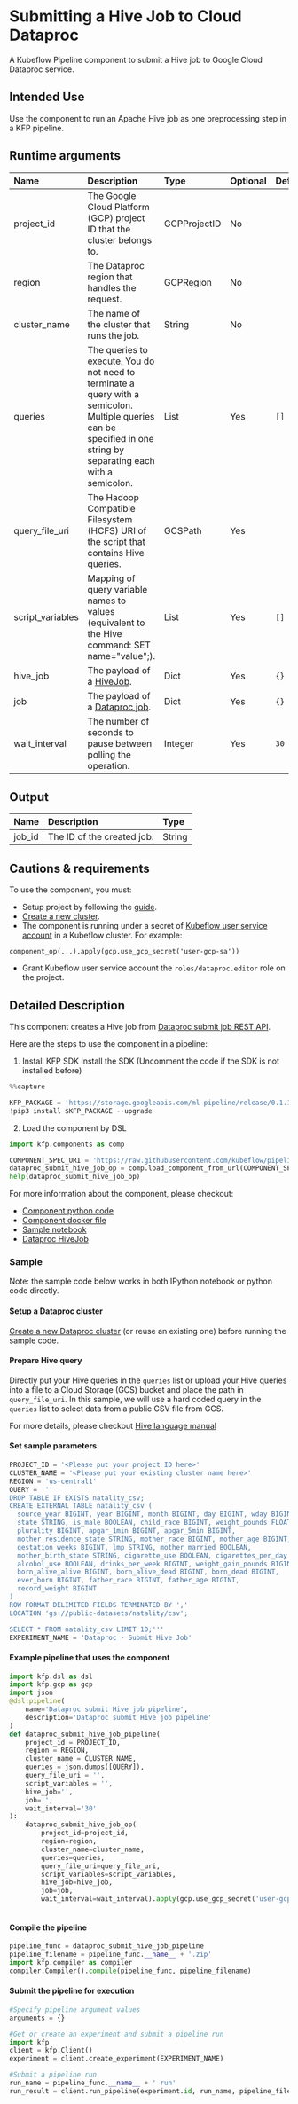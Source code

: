 
# Submitting a Hive Job to Cloud Dataproc
A Kubeflow Pipeline component to submit a Hive job to Google Cloud Dataproc service. 

## Intended Use
Use the component to run an Apache Hive job as one preprocessing step in a KFP pipeline. 

## Runtime arguments
Name | Description | Type | Optional | Default
:--- | :---------- | :--- | :------- | :------
project_id | The Google Cloud Platform (GCP) project ID that the cluster belongs to. | GCPProjectID | No |
region | The Dataproc region that handles the request. | GCPRegion | No |
cluster_name | The name of the cluster that runs the job. | String | No |
queries | The queries to execute. You do not need to terminate a query with a semicolon. Multiple queries can be specified in one string by separating each with a semicolon. | List | Yes | `[]`
query_file_uri | The Hadoop Compatible Filesystem (HCFS) URI of the script that contains Hive queries. | GCSPath | Yes | ` `
script_variables | Mapping of query variable names to values (equivalent to the Hive command: SET name="value";). | List | Yes | `[]`
hive_job | The payload of a [HiveJob](https://cloud.google.com/dataproc/docs/reference/rest/v1/HiveJob). | Dict | Yes | `{}`
job | The payload of a [Dataproc job](https://cloud.google.com/dataproc/docs/reference/rest/v1/projects.regions.jobs). | Dict | Yes | `{}`
wait_interval | The number of seconds to pause between polling the operation. | Integer | Yes | `30`

## Output
Name | Description | Type
:--- | :---------- | :---
job_id | The ID of the created job. | String

## Cautions & requirements
To use the component, you must:
* Setup project by following the [guide](https://cloud.google.com/dataproc/docs/guides/setup-project).
* [Create a new cluster](https://cloud.google.com/dataproc/docs/guides/create-cluster).
* The component is running under a secret of [Kubeflow user service account](https://www.kubeflow.org/docs/started/getting-started-gke/#gcp-service-accounts) in a Kubeflow cluster. For example:
```
component_op(...).apply(gcp.use_gcp_secret('user-gcp-sa'))
```
* Grant Kubeflow user service account the `roles/dataproc.editor` role on the project.

## Detailed Description
This component creates a Hive job from [Dataproc submit job REST API](https://cloud.google.com/dataproc/docs/reference/rest/v1/projects.regions.jobs/submit).

Here are the steps to use the component in a pipeline:
1. Install KFP SDK
Install the SDK (Uncomment the code if the SDK is not installed before)


```python
%%capture

KFP_PACKAGE = 'https://storage.googleapis.com/ml-pipeline/release/0.1.14/kfp.tar.gz'
!pip3 install $KFP_PACKAGE --upgrade
```

2. Load the component by DSL


```python
import kfp.components as comp

COMPONENT_SPEC_URI = 'https://raw.githubusercontent.com/kubeflow/pipelines/d2f5cc92a46012b9927209e2aaccab70961582dc/components/gcp/dataproc/submit_hive_job/component.yaml'
dataproc_submit_hive_job_op = comp.load_component_from_url(COMPONENT_SPEC_URI)
help(dataproc_submit_hive_job_op)
```

For more information about the component, please checkout:
* [Component python code](https://github.com/kubeflow/pipelines/blob/master/component_sdk/python/kfp_component/google/dataproc/_submit_hive_job.py)
* [Component docker file](https://github.com/kubeflow/pipelines/blob/master/components/gcp/container/Dockerfile)
* [Sample notebook](https://github.com/kubeflow/pipelines/blob/master/components/gcp/dataproc/submit_hive_job/sample.ipynb)
* [Dataproc HiveJob](https://cloud.google.com/dataproc/docs/reference/rest/v1/HiveJob)

### Sample

Note: the sample code below works in both IPython notebook or python code directly.

#### Setup a Dataproc cluster
[Create a new Dataproc cluster](https://cloud.google.com/dataproc/docs/guides/create-cluster) (or reuse an existing one) before running the sample code.

#### Prepare Hive query
Directly put your Hive queries in the `queries` list or upload your Hive queries into a file to a Cloud Storage (GCS) bucket and place the path in `query_file_uri`. In this sample, we will use a hard coded query in the `queries` list to select data from a public CSV file from GCS.

For more details, please checkout [Hive language manual](https://cwiki.apache.org/confluence/display/Hive/LanguageManual)

#### Set sample parameters


```python
PROJECT_ID = '<Please put your project ID here>'
CLUSTER_NAME = '<Please put your existing cluster name here>'
REGION = 'us-central1'
QUERY = '''
DROP TABLE IF EXISTS natality_csv;
CREATE EXTERNAL TABLE natality_csv (
  source_year BIGINT, year BIGINT, month BIGINT, day BIGINT, wday BIGINT,
  state STRING, is_male BOOLEAN, child_race BIGINT, weight_pounds FLOAT,
  plurality BIGINT, apgar_1min BIGINT, apgar_5min BIGINT,
  mother_residence_state STRING, mother_race BIGINT, mother_age BIGINT,
  gestation_weeks BIGINT, lmp STRING, mother_married BOOLEAN,
  mother_birth_state STRING, cigarette_use BOOLEAN, cigarettes_per_day BIGINT,
  alcohol_use BOOLEAN, drinks_per_week BIGINT, weight_gain_pounds BIGINT,
  born_alive_alive BIGINT, born_alive_dead BIGINT, born_dead BIGINT,
  ever_born BIGINT, father_race BIGINT, father_age BIGINT,
  record_weight BIGINT
)
ROW FORMAT DELIMITED FIELDS TERMINATED BY ','
LOCATION 'gs://public-datasets/natality/csv';

SELECT * FROM natality_csv LIMIT 10;'''
EXPERIMENT_NAME = 'Dataproc - Submit Hive Job'
```

#### Example pipeline that uses the component


```python
import kfp.dsl as dsl
import kfp.gcp as gcp
import json
@dsl.pipeline(
    name='Dataproc submit Hive job pipeline',
    description='Dataproc submit Hive job pipeline'
)
def dataproc_submit_hive_job_pipeline(
    project_id = PROJECT_ID, 
    region = REGION,
    cluster_name = CLUSTER_NAME,
    queries = json.dumps([QUERY]),
    query_file_uri = '',
    script_variables = '', 
    hive_job='', 
    job='', 
    wait_interval='30'
):
    dataproc_submit_hive_job_op(
        project_id=project_id, 
        region=region, 
        cluster_name=cluster_name, 
        queries=queries, 
        query_file_uri=query_file_uri,
        script_variables=script_variables, 
        hive_job=hive_job, 
        job=job, 
        wait_interval=wait_interval).apply(gcp.use_gcp_secret('user-gcp-sa'))
    
```

#### Compile the pipeline


```python
pipeline_func = dataproc_submit_hive_job_pipeline
pipeline_filename = pipeline_func.__name__ + '.zip'
import kfp.compiler as compiler
compiler.Compiler().compile(pipeline_func, pipeline_filename)
```

#### Submit the pipeline for execution


```python
#Specify pipeline argument values
arguments = {}

#Get or create an experiment and submit a pipeline run
import kfp
client = kfp.Client()
experiment = client.create_experiment(EXPERIMENT_NAME)

#Submit a pipeline run
run_name = pipeline_func.__name__ + ' run'
run_result = client.run_pipeline(experiment.id, run_name, pipeline_filename, arguments)
```
